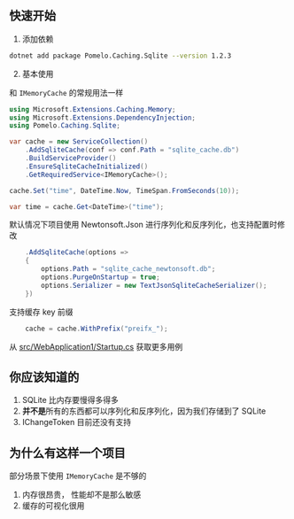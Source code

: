 ## 快速开始

1. 添加依赖

```bash
dotnet add package Pomelo.Caching.Sqlite --version 1.2.3
```

2. 基本使用

和 `IMemoryCache` 的常规用法一样

```c#
using Microsoft.Extensions.Caching.Memory;
using Microsoft.Extensions.DependencyInjection;
using Pomelo.Caching.Sqlite;

var cache = new ServiceCollection()
    .AddSqliteCache(conf => conf.Path = "sqlite_cache.db")
    .BuildServiceProvider()
    .EnsureSqliteCacheInitialized()
    .GetRequiredService<IMemoryCache>();

cache.Set("time", DateTime.Now, TimeSpan.FromSeconds(10));

var time = cache.Get<DateTime>("time");
```

默认情况下项目使用 Newtonsoft.Json 进行序列化和反序列化，也支持配置时修改

```c#
    .AddSqliteCache(options =>
    {
        options.Path = "sqlite_cache_newtonsoft.db";
        options.PurgeOnStartup = true;
        options.Serializer = new TextJsonSqliteCacheSerializer();
    })
```

支持缓存 key 前缀

```c#
    cache = cache.WithPrefix("preifx_");
```

从 [src/WebApplication1/Startup.cs](src/WebApplication1/Startup.cs) 获取更多用例

## 你应该知道的

1. SQLite 比内存要慢得多得多
2. **并不是**所有的东西都可以序列化和反序列化，因为我们存储到了 SQLite 
3. IChangeToken 目前还没有支持

## 为什么有这样一个项目

部分场景下使用 `IMemoryCache` 是不够的

1. 内存很昂贵， 性能却不是那么敏感
2. 缓存的可视化很用